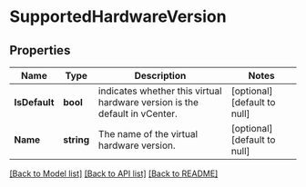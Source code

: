 # SupportedHardwareVersion

## Properties
Name | Type | Description | Notes
------------ | ------------- | ------------- | -------------
**IsDefault** | **bool** | indicates whether this virtual hardware version is the default in vCenter. | [optional] [default to null]
**Name** | **string** | The name of the virtual hardware version. | [optional] [default to null]

[[Back to Model list]](../README.md#documentation-for-models) [[Back to API list]](../README.md#documentation-for-api-endpoints) [[Back to README]](../README.md)


